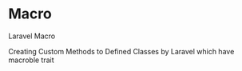 # Macro
Laravel Macro 

Creating Custom Methods to Defined Classes by Laravel which have macroble trait


